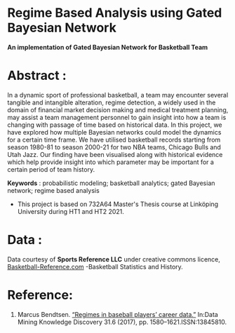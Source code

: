 # Regime Based Analysis using Gated Bayesian Network
**An implementation of Gated Bayesian Network for Basketball Team**

# Abstract :
In a dynamic sport of professional basketball, a team may encounter several tangible and intangible alteration, regime detection, a widely used in the domain of financial market decision making and medical treatment planning, may assist a team management personnel to gain insight into how a team is changing with passage of time based on historical data. In this project, we have explored how multiple Bayesian networks could model the dynamics for a certain time frame. We have utilised basketball records starting from season 1980-81 to season 2000-21 for two NBA teams, Chicago Bulls and Utah Jazz. Our finding have been visualised along with historical evidence which help provide insight into which parameter may be important for a certain period of team history.


**Keywords** : probabilistic modeling; basketball analytics; gated Bayesian network; regime based analysis


* This project is based on 732A64 Master's Thesis course at Linköping University during HT1 and HT2 2021.


# Data :
Data courtesy of **Sports Reference LLC** under creative commons licence, [Basketball-Reference.com](https://www.basketball-reference.com/) -Basketball Statistics and History. 


# Reference:
1. Marcus Bendtsen. [“Regimes in baseball players’ career data.”](https://link.springer.com/content/pdf/10.1007/s10618-017-0510-5.pdf) In:Data Mining  Knowledge Discovery 31.6 (2017), pp. 1580–1621.ISSN:13845810.
